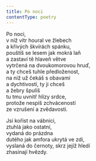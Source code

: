 ```yaml
---
title: Po noci
contentType: poetry
---
```


<section>

Po noci,  
v níž vítr houral ve žlebech  
a křivých škvírách spánku,  
pouštíš se lesem jak mokrá laň  
a zastaví tě hlaveň větve  
vytrčená na dvoukomorovou hruď,  
a ty chceš tuhle předloženost,  
na niž už čekáš s obavami  
a dychtivostí, ty ji chceš  
a žebry špulíš  
tu tmu uvnitř hlízy srdce,  
protože nespíš zchváceností  
ze vzrušení a zvědavosti.

</section>

<section>

Jsi kořist na vábnici,  
ztuhlá jako ostatní,  
vydaná do prázdna  
dutého jak amfora ukrytá ve zdi,  
vyslaná do černoty, skrz jejíž hledí  
zhasínají hvězdy.

</section>
